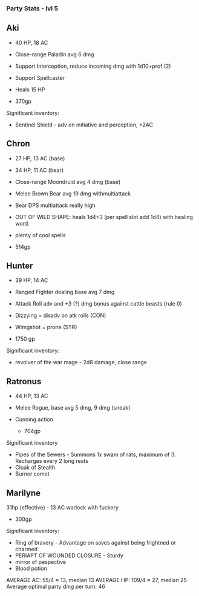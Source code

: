 ### Party Stats - lvl 5
## Aki
- 40 HP, 18 AC
- Close-range Paladin avg 6 dmg
- Support Interception, reduce incoming dmg with 1d10+prof (2)
- Support Spellcaster
- Heals 15 HP

- 370gp

Significant inventory:
- Sentinel Shield - adv on initiative and perception, +2AC

## Chron
- 27 HP, 13 AC (base)
- 34 HP, 11 AC (bear)
- Close-range Moondruid avg 4 dmg (base)
- Melee Brown Bear avg 19 dmg withmultiattack
- Bear DPS multiattack really high
- OUT OF WILD SHAPE: heals 1d4+3 (per spell slot add 1d4) with healing word.
- plenty of cool spells



- 514gp
## Hunter
- 39 HP, 14 AC
- Ranged Fighter dealing base avg 7 dmg
- Attack Roll adv and +3 (?) dmg bonus against cattle beasts (rule 0)
- Dizzying = disadv on atk rolls (CON)
- Wimgshot = prone (STR)

- 1750 gp

Significant inventory:
- revolver of the war mage - 2d8 damage, close range


## Ratronus
- 44 HP, 13 AC
- Melee Rogue, base avg 5 dmg, 9 dmg (sneak)
- Cunning action

	- 704gp

Significant inventory
- Pipes of the Sewers - Summons 1x swam of rats, maximum of 3. Recharges every 2 long rests
- Cloak of Stealth
- Burner comet
## Marilyne
31hp (effective) -  13 AC
warlock with fuckery

- 300gp

Significant inventory:
- Ring of bravery  - Advantage on saves against being frightned or charmed
- PERIAPT OF WOUNDED CLOSURE - Sturdy
- mirror of pespective
- Blood potion

AVERAGE AC: 55/4 ≈ 13, median 13
AVERAGE HP: 109/4 ≈ 27, median 25
Average optimal party dmg per turn: 46

